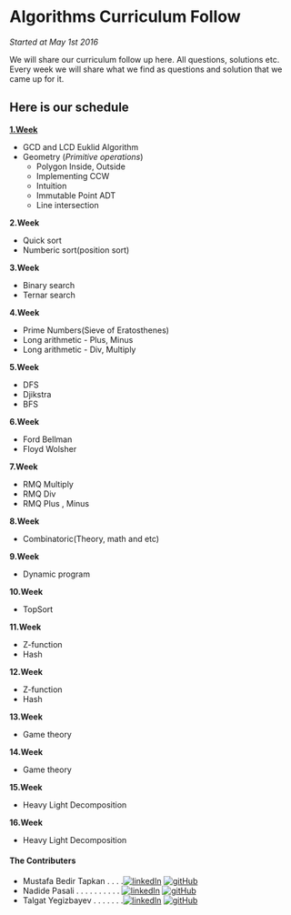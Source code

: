 # Algorithms Curriculum Follow
<em>Started at May 1st 2016</em>

We will share our curriculum follow up here. All questions, solutions etc.
Every week we will share what we find as questions and solution that we came up for it.

## Here is our schedule 

[**1.Week**](https://github.com/NAU-ACM/AlgorithmsCurriculumFollow/tree/master/Week1)

  - GCD and LCD Euklid Algorithm
  - Geometry (_Primitive operations_)
    - Polygon Inside, Outside
    - Implementing CCW
    - Intuition
    - Immutable Point ADT
    - Line intersection

**2.Week**

  - Quick sort
  - Numberic sort(position sort)

**3.Week**

  - Binary search
  - Ternar search

**4.Week**

  - Prime Numbers(Sieve of Eratosthenes)
  - Long arithmetic - Plus, Minus
  - Long arithmetic - Div, Multiply
    

**5.Week**


  - DFS
  - Djikstra
  - BFS
    

**6.Week**

  - Ford Bellman
  - Floyd Wolsher
    

**7.Week**


  - RMQ Multiply
  - RMQ Div
  - RMQ Plus , Minus
    

**8.Week**


   - Combinatoric(Theory, math and etc)
    

**9.Week**


   - Dynamic program
    

**10.Week**


   - TopSort
    
**11.Week**


  - Z-function
  - Hash
    

**12.Week**


  - Z-function
  - Hash

**13.Week**


  - Game theory
    

**14.Week**


  - Game theory
    

**15.Week**


  - Heavy Light Decomposition
    

**16.Week**

  - Heavy Light Decomposition


#### The Contributers
- Mustafa Bedir Tapkan . . . .[![linkedIn](http://7psh.com/inc.img/linkedin.png)](https://www.linkedin.com/in/bedirtapkan)  [![gitHub](http://cvdlab-cg.github.io/220279/img/icon-github.png)](https://github.com/BedirT)
- Nadide Pasali . . . . . . . . . . [![linkedIn](http://7psh.com/inc.img/linkedin.png)](https://www.linkedin.com/pub/nadide-pasali/b6/604/a90)  [![gitHub](http://cvdlab-cg.github.io/220279/img/icon-github.png)](https://github.com/nadide)
- Talgat Yegizbayev . . . . . . .[![linkedIn](http://7psh.com/inc.img/linkedin.png)](https://www.linkedin.com/in/talgat-yegizbayev-8b20b6103/en)  [![gitHub](http://cvdlab-cg.github.io/220279/img/icon-github.png)]()


